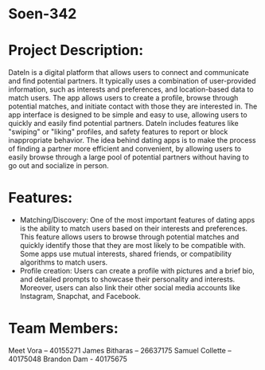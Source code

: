 # Soen-342

# Project Description:

DateIn is a digital platform that allows users to connect and communicate and find potential partners. It typically uses a combination of user-provided information, such as interests and preferences, and location-based data to match users. The app allows users to create a profile, browse through potential matches, and initiate contact with those they are interested in. The app interface is designed to be simple and easy to use, allowing users to quickly and easily find potential partners. DateIn includes features like "swiping" or "liking" profiles, and safety features to report or block inappropriate behavior. The idea behind dating apps is to make the process of finding a partner more efficient and convenient, by allowing users to easily browse through a large pool of potential partners without having to go out and socialize in person.

# Features:

- Matching/Discovery: One of the most important features of dating apps is the ability to match users based on their interests and preferences. This feature allows users to browse through potential matches and quickly identify those that they are most likely to be compatible with. Some apps use mutual interests, shared friends, or compatibility algorithms to match users.
- Profile creation: Users can create a profile with pictures and a brief bio, and detailed prompts to showcase their personality and interests. Moreover, users can also link their other social media accounts like Instagram, Snapchat, and Facebook.

# Team Members:

Meet Vora – 40155271
James Bitharas – 26637175
Samuel Collette – 40175048
Brandon Dam - 40175675
